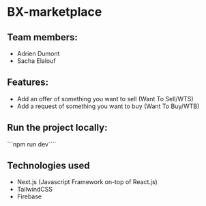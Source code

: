# BX-marketplace

## Team members:

- Adrien Dumont
- Sacha Elalouf




## Features:
- Add an offer of something you want to sell (Want To Sell/WTS)
- Add a request of something you want to buy (Want To Buy/WTB)

## Run the project locally:

```npm run dev````

## Technologies used

- Next.js (Javascript Framework on-top of React.js)
- TailwindCSS
- Firebase

